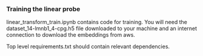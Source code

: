 ### Training the linear probe

linear_transform_train.ipynb contains code for training. You will need the dataset_14-lmnb1_4-cpg.h5 file downloaded to your machine and an internet connection to download the embeddings from aws.

Top level requirements.txt should contain relevant dependencies.